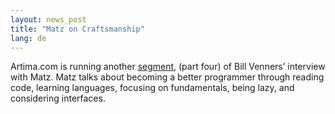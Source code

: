 ```yaml
---
layout: news_post
title: "Matz on Craftsmanship"
lang: de
---
```


Artima.com is running another [segment][1], (part four) of Bill Venners’
interview with Matz. Matz talks about becoming a better programmer
through reading code, learning languages, focusing on fundamentals,
being lazy, and considering interfaces.



[1]: http://www.artima.com/intv/craft.html 
